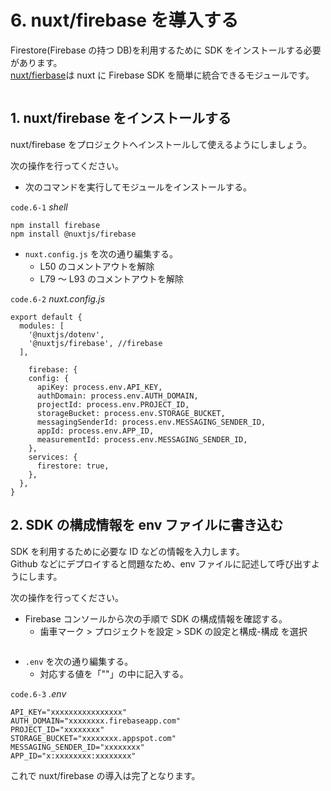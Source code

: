 # 6. nuxt/firebase を導入する

Firestore(Firebase の持つ DB)を利用するために SDK をインストールする必要があります。  
[nuxt/fierbase](https://firebase.nuxtjs.org/)は nuxt に Firebase SDK を簡単に統合できるモジュールです。

<img :src="$withBase('/nuxtfirebase.png')">

## 1. nuxt/firebase をインストールする

nuxt/firebase をプロジェクトへインストールして使えるようにしましょう。

次の操作を行ってください。

- 次のコマンドを実行してモジュールをインストールする。

`code.6-1` _shell_

```properties
npm install firebase
npm install @nuxtjs/firebase
```

- `nuxt.config.js` を次の通り編集する。
  - L50 のコメントアウトを解除
  - L79 ～ L93 のコメントアウトを解除

`code.6-2` _nuxt.config.js_

```js{4,7-20}
export default {
  modules: [
    '@nuxtjs/dotenv',
    '@nuxtjs/firebase', //firebase
  ],

    firebase: {
    config: {
      apiKey: process.env.API_KEY,
      authDomain: process.env.AUTH_DOMAIN,
      projectId: process.env.PROJECT_ID,
      storageBucket: process.env.STORAGE_BUCKET,
      messagingSenderId: process.env.MESSAGING_SENDER_ID,
      appId: process.env.APP_ID,
      measurementId: process.env.MESSAGING_SENDER_ID,
    },
    services: {
      firestore: true,
    },
  },
}
```

## 2. SDK の構成情報を env ファイルに書き込む

SDK を利用するために必要な ID などの情報を入力します。  
Github などにデプロイすると問題なため、env ファイルに記述して呼び出すようにします。

次の操作を行ってください。

- Firebase コンソールから次の手順で SDK の構成情報を確認する。
  - 歯車マーク > プロジェクトを設定 > SDK の設定と構成-構成 を選択

<img :src="$withBase('/config.png')">

- `.env` を次の通り編集する。
  - 対応する値を「""」の中に記入する。

`code.6-3` _.env_

```json{1-6}
API_KEY="xxxxxxxxxxxxxxxx"
AUTH_DOMAIN="xxxxxxxx.firebaseapp.com"
PROJECT_ID="xxxxxxxx"
STORAGE_BUCKET="xxxxxxxx.appspot.com"
MESSAGING_SENDER_ID="xxxxxxxx"
APP_ID="x:xxxxxxxx:xxxxxxxx"
```

これで nuxt/firebase の導入は完了となります。
